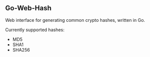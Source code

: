 Go-Web-Hash
-----------

Web interface for generating common crypto hashes, written in Go.

Currently supported hashes:
* MD5
* SHA1
* SHA256
